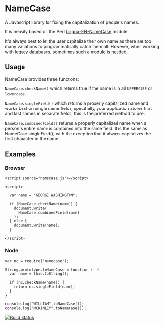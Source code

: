 # NameCase

A Javascript library for fixing the capitalization of people's names.

It is heavily based on the Perl [Lingua-EN-NameCase](http://cpansearch.perl.org/src/SUMMER/Lingua-EN-NameCase-1.15/) module.

It's always best to let the user capitalize their own name as there are too many variations to programmatically catch 
them all. However, when working with legacy databases, sometimes such a module is needed.

## Usage

NameCase provides three functions:

```NameCase.checkName()``` which returns true if the name is in all ```UPPERCASE``` or ```lowercase```.

```NameCase.singleField()``` which returns a properly capitalized name and works best on single name fields, specifially, 
your application stores first and last names in separate fields, this is the preferred method to use. 

```NameCase.combinedField()``` returns a properly capitalized name when a person's entire name is combined into the same field. 
It is the same as NameCase.singleField(), with the exception that it always capitalizes the first character in the name. 


## Examples

### Browser

```
<script source="namecase.js"></script>

<script>

  var name = "GEORGE WASHINGTON";

  if (NameCase.checkName(name)) {
    document.write(
      NameCase.combinedField(name)
    );
  } else {
    document.write(name);
  }

</script>

```

### Node

```
var nc = require('namecase');

String.prototype.toNameCase = function () {
  var name = this.toString();

  if (nc.checkName(name)) {
    return nc.singleField(name);
  }
}

console.log("WILLIAM".toNameCase());
console.log("MCKINLEY".toNameCase());

```

[![Build Status](https://travis-ci.org/emgee3/namecase.png)](https://travis-ci.org/emgee3/namecase)